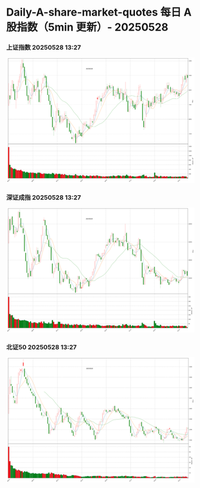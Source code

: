 
# Daily-A-share-market-quotes 每日 A 股指数（5min 更新）- 20250528

### 上证指数 20250528 13:27
![](./fig/2025/5/20250528-sh000001.png)

### 深证成指 20250528 13:27
![](./fig/2025/5/20250528-sz399001.png)

### 北证50 20250528 13:27
![](./fig/2025/5/20250528-bj899050.png)
